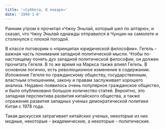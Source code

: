 ```yaml
---
title: '«Суббота, 8 января»'
date: '1994-1-8'
---
```

Ранним утром я прочитал «Чжоу Эньлай, который шел по алтарю», и сказал, что Чжоу Эньлай однажды отправился в Чунцин на самолете и столкнулся с плохой погодой.

В классе поговорим о «принципах юридической философии». Гегель - важная часть понимания западной политической мысли. Чтобы по-настоящему понять дух западной политической философии, он должен прочитать Гегеля. В то же время на Маркса также влиял Гегель. В основном логично, есть революционное изменение в содержании. Изложение Гегеля по гражданскому обществу, государственным, властным отношениям, закону и правам заслуживает хорошего анализа. Недавно появилось очень популярное гражданское общество, и было опубликовано большое количество статей. Вероятно, это западная перспектива развития китайского общества, а также отражение развития западных ученых демократической политики Китая с 1978 года.

Такая дискуссия затрагивает китайских ученых, некоторые из них модные, некоторые - академические, а некоторые - политические.